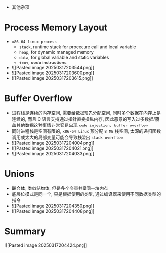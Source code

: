 - 其他杂项

# Process Memory Layout
- `x86-64 linux process`
	- `stack`, runtime stack for procedure call and local variable
	- `heap`, for dynamic managed memory
	- `data`, for global variable and static variables
	- `text`, code instructions
- ![[Pasted image 20250317203544.png]]
- ![[Pasted image 20250317203600.png]]
- ![[Pasted image 20250317203615.png]]

# Buffer Overflow
- 进程栈是连续的内存空间, 需要给数据预先分配空间, 同时多个数据在内存上是连续的, 而且 C 语言支持通过指针直接操纵内存, 因此恶意的写入过多数据/覆盖其他数据这种事情非常容易出现 `code injection, buffer overflow`
- 同时进程栈是空间有限的, `x86-64 Linux` 预分配 `8 MB` 栈空间, 太深的递归函数调用或太大的局部变量可能会导致栈溢出 `stack overflow`
- ![[Pasted image 20250317204004.png]]
- ![[Pasted image 20250317204021.png]]
- ![[Pasted image 20250317204033.png]]

# Unions
- 联合体, 类似结构体, 但是多个变量共享同一块内存
- 底层位模式是同一个, 只是根据使用的类型, 通过编译器来使用不同数据类型的指令
- ![[Pasted image 20250317204350.png]]
- ![[Pasted image 20250317204408.png]]

# Summary
![[Pasted image 20250317204424.png]]
